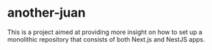 # another-juan
This is a project aimed at providing more insight on how to set up a monolithic repository that consists of both Next.js and NestJS apps.
